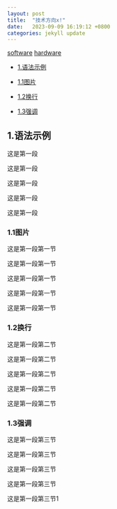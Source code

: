 ```yaml
---
layout: post
title:  "技术方向x!"
date:   2023-09-09 16:19:12 +0800
categories: jekyll update
---
```


[software](https://)
[hardware](https://)

* [1.语法示例](#1)

 * [1.1图片](#1.1)

 * [1.2换行](#1.2)

 * [1.3强调](#1.3)



    
<h2 id="1">1.语法示例</h2>

这是第一段

这是第一段

这是第一段

这是第一段

这是第一段

<h3 id="1.1">1.1图片</h3>

这是第一段第一节

这是第一段第一节

这是第一段第一节

这是第一段第一节

这是第一段第一节

<h3 id="1.2">1.2换行</h3>

这是第一段第二节

这是第一段第二节

这是第一段第二节

这是第一段第二节

这是第一段第二节

<h3 id="1.333">1.3强调</h3>

这是第一段第三节

这是第一段第三节

这是第一段第三节

这是第一段第三节

这是第一段第三节1

